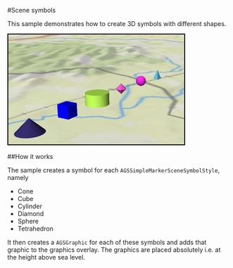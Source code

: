 #Scene symbols

This sample demonstrates how to create 3D symbols with different shapes.

![](image1.png)

##How it works

The sample creates a symbol for each `AGSSimpleMarkerSceneSymbolStyle`, namely

- Cone
- Cube
- Cylinder
- Diamond
- Sphere
- Tetrahedron

It then creates a `AGSGraphic` for each of these symbols and adds that graphic to the graphics overlay. The graphics are placed absolutely i.e. at the height above sea level.
